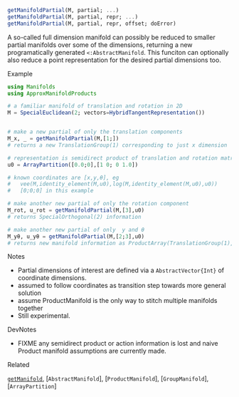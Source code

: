 ```julia
getManifoldPartial(M, partial; ...)
getManifoldPartial(M, partial, repr; ...)
getManifoldPartial(M, partial, repr, offset; doError)

```

A so-called full dimension manifold can possibly be reduced to smaller partial manifolds over  some of the dimensions, returning a new programatically generated `<:AbstractManifold`. This funciton can optionally also reduce a point representation for the desired  partial dimensions too.

Example

```julia
using Manifolds
using ApproxManifoldProducts

# a familiar manifold of translation and rotation in 2D
M = SpecialEuclidean(2; vectors=HybridTangentRepresentation())


# make a new partial of only the translation components
M_x, _ = getManifoldPartial(M,[1;])
# returns a new TranslationGroup(1) corresponding to just x dimension

# representation is semidirect product of translation and rotation matrix
u0 = ArrayPartition([0.0;0],[1 0; 0 1.0])

# known coordinates are [x,y,θ], eg
#   vee(M,identity_element(M,u0),log(M,identity_element(M,u0),u0))
#   [0;0;0] in this example

# make another new partial of only the rotation component
M_rot, u_rot = getManifoldPartial(M,[3],u0)
# returns SpecialOrthogonal(2) information

# make another new partial of only  y and θ
M_yθ, u_yθ = getManifoldPartial(M,[2;3],u0)
# returns new manifold information as ProductArray(TranslationGroup(1),SpecialOrthogonal(2))
```

Notes

  * Partial dimensions of interest are defined via a `AbstractVector{Int}` of coordinate dimensions.
  * assumed to follow coordinates as transition step towards more general solution
  * assume ProductManifold is the only way to stitch multiple manifolds together
  * Still experimental.

DevNotes

  * FIXME any semidirect product or action information is lost and naive Product manifold assumptions are currently made.

Related

[`getManifold`](@ref), [`AbstractManifold`], [`ProductManifold`], [`GroupManifold`], [`ArrayPartition`]
